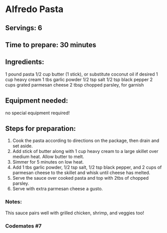 # Alfredo Pasta

## Servings: 6

## Time to prepare: 30 minutes 

## Ingredients:
1 pound pasta
1/2 cup butter (1 stick), or substitute coconut oil if desired
1 cup heavy cream
1 tbs garlic powder
1/2 tsp salt
1/2 tsp black pepper
2 cups grated parmesan cheese
2 tbsp chopped parsley, for garnish

## Equipment needed:
no special equipment required!


## Steps for preparation:
1. Cook the pasta according to directions on the package, then drain and set aside. 
2. Add stick of butter along with 1 cup heavy cream to a large skillet over medium heat. Allow butter to melt.
3. Simmer for 5 minutes on low heat.
4. Add 1 tbs garlic powder, 1/2 tsp salt, 1/2 tsp black pepper, and 2 cups of parmesan cheese to the skillet and whisk until cheese has melted.
5. Serve the sauce over cooked pasta and top with 2tbs of chopped parsley.
6. Serve with extra parmesan cheese a gusto.


### Notes:
This sauce pairs well with grilled chicken, shrimp, and veggies too!


### Codemates #7

